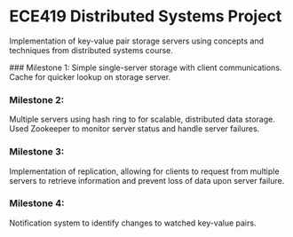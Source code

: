 # ECE419 Distributed Systems Project
Implementation of key-value pair storage servers using concepts and techniques from distributed systems course.

<p align="center>
  <img src="https://i.imgur.com/ZMSKtqJ.png" width="600px" height="500px">
</p>
### Milestone 1: 
Simple single-server storage with client communications. Cache for quicker lookup on storage server.

### Milestone 2: 
Multiple servers using hash ring to for scalable, distributed data storage. Used Zookeeper to monitor server status and handle server failures. 

### Milestone 3: 
Implementation of replication, allowing for clients to request from multiple servers to retrieve information and prevent loss of data upon server failure.

### Milestone 4: 
Notification system to identify changes to watched key-value pairs.
